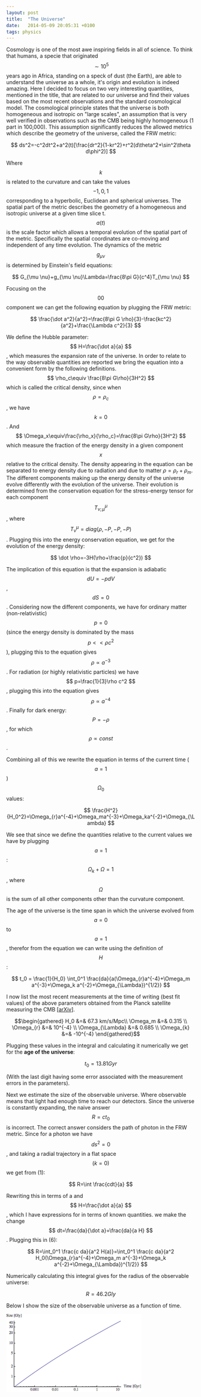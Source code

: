 ```yaml
---
layout: post
title:  "The Universe"
date:   2014-05-09 20:05:31 +0100
tags: physics
---
```


Cosmology is one of the most awe inspiring fields in all of science. To think that humans, a specie that originated $$ \sim 10^5 $$ years ago 
in Africa, standing on a speck of dust (the Earth), are able to understand the universe as a whole, it's origin and evolution is indeed amazing. Here I decided to focus on two very interesting quantities, mentioned in the title, 
that are related to our universe and find their values based on the most recent observations and the standard cosmological model. 
The cosmological principle states that the universe is both homogeneous and isotropic on "large scales", an assumption that is very well verified in observations such as the CMB being highly homogeneous (1 part in 100,000).
This assumption significantly reduces the allowed metrics which describe the geometry of the universe, called the FRW metric:

$$
ds^2=-c^2dt^2+a^2(t)[\frac{dr^2}{1-kr^2}+r^2(d\theta^2+\sin^2\theta d\phi^2)]
$$

Where $$ k $$ is related to the curvature and can take the values $$ -1,0,1 $$ corresponding to a hyperbolic, Euclidean and spherical universes.
The spatial part of the metric describes the geometry of a homogeneous and isotropic universe at a given time slice t.
$$ a(t) $$ is the scale factor which allows a temporal evolution of the spatial part of the metric. Specifically the spatial coordinates are 
co-moving and independent of any time evolution.
The dynamics of the metric $$ g_{\mu \nu} $$ is determined by Einstein's field equations:

$$
G_{\mu \nu}+g_{\mu \nu}\Lambda=\frac{8\pi G}{c^4}T_{\mu \nu}
$$

Focusing on the $$ 00 $$ component we can get the following equation by plugging the FRW metric:

$$ 
\frac{\dot a^2}{a^2}=\frac{8\pi G \rho}{3}-\frac{kc^2}{a^2}+\frac{\Lambda c^2}{3}
$$

We define the Hubble parameter: $$ H=\frac{\dot a}{a} $$, which measures the expansion rate of the universe.
In order to relate to the way observable quantities are reported we bring the equation into a convenient form by the following definitions.
$$ \rho_c\equiv \frac{8\pi G\rho}{3H^2} $$ which is called the critical density, since when $$ \rho=\rho_c $$, we have $$ k=0 $$.
And $$ \Omega_x\equiv\frac{\rho_x}{\rho_c}=\frac{8\pi G\rho}{3H^2} $$ which measure the fraction of the energy density in a given component $$ x $$ relative to the critical density.
The density appearing in the equation can be separated to energy density due to radiation and due to matter $\rho=\rho_r+\rho_m$.
The different components making up the energy density of the universe evolve differently with the evolution of the universe.
Their evolution is determined from the conservation equation for the stress-energy tensor for each component $$ T^{\mu}_{\nu;\mu} $$, where $$ T^{\mu}_{\nu}=diag(\rho,-P,-P,-P) $$.
Plugging this into the energy conservation equation, we get for the evolution of the energy density:

$$
\dot \rho=-3H(\rho+\frac{p}{c^2})
$$

The implication of this equation is that the expansion is adiabatic $$ dU=-pdV $$ , $$ dS=0 $$.
Considering now the different components, we have for ordinary matter (non-relativistic) $$ p=0 $$ (since the energy density is dominated by the mass $$ p<<\rho c^2 $$),
plugging this to the equation gives $$ \rho\propto a^{-3} $$. For radiation (or highly relativistic particles) we have $$ p=\frac{1}{3}\rho c^2 $$, plugging this into the equation
gives $$ \rho \propto a^{-4} $$. Finally for dark energy: $$ P=-\rho $$, for which $$ \rho \propto const $$.

Combining all of this we rewrite the equation in terms of the current time ($$ a=1 $$) $$ \Omega_0 $$ values:

$$
\frac{H^2}{H_0^2}=\Omega_{r}a^{-4}+\Omega_ma^{-3}+\Omega_ka^{-2}+\Omega_{\Lambda}
$$

We see that since we define the quantities relative to the current values we have by plugging $$ a=1 $$: $$ \Omega_k+\Omega=1 $$, where $$ \Omega $$ is the sum of all other components other than the curvature component.

The age of the universe is the time span in which the universe evolved from $$ a = 0 $$ to $$ a = 1 $$, therefor from the equation we can write using the 
definition of $$ H $$:

$$
t_0 = \frac{1}{H_0} \int_0^1 \frac{da}{a(\Omega_{r}a^{-4}+\Omega_m a^{-3}+\Omega_k a^{-2}+\Omega_{\Lambda})^{1/2}}
$$

I now list the most recent measurements at the time of writing (best fit values) of the above parameters obtained from the Planck satellite measuring the CMB [<a href='http://arxiv.org/abs/1303.5076' target='_blank'>arXiv</a>].

$$\begin{gathered}
    H_0 &=& 67.3 km/s/Mpc\\
	\Omega_m &=& 0.315 \\
	\Omega_{r} &=& 10^{-4} \\
	\Omega_{\Lambda} &=& 0.685 \\
	\Omega_{k} &=& -10^{-4} 
\end{gathered}$$

Plugging these values in the integral and calculating it numerically we get for the <b>age of the universe</b>: 

$$
t_0=13.81 Gyr
$$

(With the last digit having some error associated with the measurement errors in the parameters).

Next we estimate the size of the observable universe. Where observable means that light had enough time to reach our detectors.
Since the universe is constantly expanding, the naive answer $$ R=ct_0 $$ is incorrect.
The correct answer considers the path of photon in the FRW metric. Since for a photon we have $$ ds^2=0 $$, and taking a radial trajectory in a flat 
space $$ (k=0) $$ we get from (1):

$$
R=\int \frac{cdt}{a}
$$

Rewriting this in terms of a and $$ H=\frac{\dot a}{a} $$, which I have expressions for in terms of known quantities. 
we make the change $$ dt=\frac{da}{\dot a}=\frac{da}{a H} $$. Plugging this in (6):

$$
R=\int_0^1 \frac{c da}{a^2 H(a)}=\int_0^1 \frac{c da}{a^2 H_0(\Omega_{r}a^{-4}+\Omega_m a^{-3}+\Omega_k a^{-2}+\Omega_{\Lambda})^{1/2}}
$$

Numerically calculating this integral gives for the radius of the observable universe:

$$
R=46.2Gly
$$

Below I show the size of the observable universe as a function of time.

![Age](/assets/agesize.png)